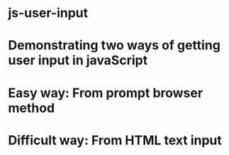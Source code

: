 # js-user-input
# Demonstrating two ways of getting user input in javaScript
# Easy way: From prompt browser method
# Difficult way: From HTML text input

